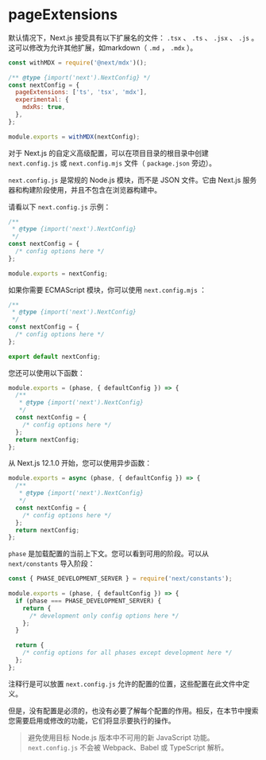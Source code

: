 # pageExtensions

默认情况下，Next.js 接受具有以下扩展名的文件： `.tsx` 、 `.ts` 、 `.jsx` 、 `.js` 。这可以修改为允许其他扩展，如markdown（ `.md` ， `.mdx` ）。

```js
const withMDX = require('@next/mdx')();
 
/** @type {import('next').NextConfig} */
const nextConfig = {
  pageExtensions: ['ts', 'tsx', 'mdx'],
  experimental: {
    mdxRs: true,
  },
};
 
module.exports = withMDX(nextConfig);
```

对于 Next.js 的自定义高级配置，可以在项目目录的根目录中创建 `next.config.js` 或 `next.config.mjs` 文件（ `package.json` 旁边）。

`next.config.js` 是常规的 Node.js 模块，而不是 JSON 文件。它由 Next.js 服务器和构建阶段使用，并且不包含在浏览器构建中。

请看以下 `next.config.js` 示例：

```js
/**
 * @type {import('next').NextConfig}
 */
const nextConfig = {
  /* config options here */
};
 
module.exports = nextConfig;
```

如果你需要 ECMAScript 模块，你可以使用 `next.config.mjs` ：

```js
/**
 * @type {import('next').NextConfig}
 */
const nextConfig = {
  /* config options here */
};
 
export default nextConfig;
```

您还可以使用以下函数：

```js
module.exports = (phase, { defaultConfig }) => {
  /**
   * @type {import('next').NextConfig}
   */
  const nextConfig = {
    /* config options here */
  };
  return nextConfig;
};
```

从 Next.js 12.1.0 开始，您可以使用异步函数：

```js
module.exports = async (phase, { defaultConfig }) => {
  /**
   * @type {import('next').NextConfig}
   */
  const nextConfig = {
    /* config options here */
  };
  return nextConfig;
};
```

`phase` 是加载配置的当前上下文。您可以看到可用的阶段。可以从 `next/constants` 导入阶段：

```js
const { PHASE_DEVELOPMENT_SERVER } = require('next/constants');
 
module.exports = (phase, { defaultConfig }) => {
  if (phase === PHASE_DEVELOPMENT_SERVER) {
    return {
      /* development only config options here */
    };
  }
 
  return {
    /* config options for all phases except development here */
  };
};
```

注释行是可以放置 `next.config.js` 允许的配置的位置，这些配置在此文件中定义。

但是，没有配置是必须的，也没有必要了解每个配置的作用。相反，在本节中搜索您需要启用或修改的功能，它们将显示要执行的操作。

> 避免使用目标 Node.js 版本中不可用的新 JavaScript 功能。 `next.config.js` 不会被 Webpack、Babel 或 TypeScript 解析。